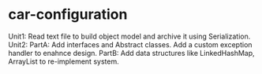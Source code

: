 # car-configuration
Unit1: Read text file to build object model and archive it using Serialization.<br />
Unit2: PartA: Add interfaces and Abstract classes. Add a custom exception handler to enahnce design. PartB: Add data structures like LinkedHashMap, ArrayList to re-implement system.<br />
